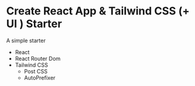 # Create React App & Tailwind CSS (+ UI ) Starter

A simple starter

- React
- React Router Dom
- Tailwind CSS
    - Post CSS
    - AutoPrefixer